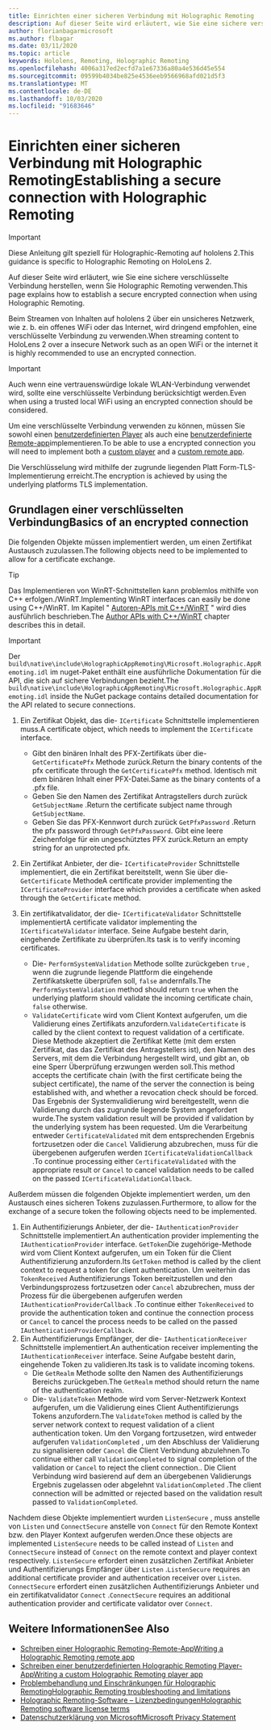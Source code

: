 ```yaml
---
title: Einrichten einer sicheren Verbindung mit Holographic Remoting
description: Auf dieser Seite wird erläutert, wie Sie eine sichere verschlüsselte Verbindung herstellen, wenn Sie Holographic Remoting verwenden.
author: florianbagarmicrosoft
ms.author: flbagar
ms.date: 03/11/2020
ms.topic: article
keywords: Hololens, Remoting, Holographic Remoting
ms.openlocfilehash: 4006a317ed2ecfd7a1e67336a80a4e536d45e554
ms.sourcegitcommit: 09599b4034be825e4536eeb9566968afd021d5f3
ms.translationtype: MT
ms.contentlocale: de-DE
ms.lasthandoff: 10/03/2020
ms.locfileid: "91683646"
---
```

# <a name="establishing-a-secure-connection-with-holographic-remoting"></a><span data-ttu-id="feaf5-104">Einrichten einer sicheren Verbindung mit Holographic Remoting</span><span class="sxs-lookup"><span data-stu-id="feaf5-104">Establishing a secure connection with Holographic Remoting</span></span>

>[!IMPORTANT]
><span data-ttu-id="feaf5-105">Diese Anleitung gilt speziell für Holographic-Remoting auf hololens 2.</span><span class="sxs-lookup"><span data-stu-id="feaf5-105">This guidance is specific to Holographic Remoting on HoloLens 2.</span></span>

<span data-ttu-id="feaf5-106">Auf dieser Seite wird erläutert, wie Sie eine sichere verschlüsselte Verbindung herstellen, wenn Sie Holographic Remoting verwenden.</span><span class="sxs-lookup"><span data-stu-id="feaf5-106">This page explains how to establish a secure encrypted connection when using Holographic Remoting.</span></span>

<span data-ttu-id="feaf5-107">Beim Streamen von Inhalten auf hololens 2 über ein unsicheres Netzwerk, wie z. b. ein offenes WiFi oder das Internet, wird dringend empfohlen, eine verschlüsselte Verbindung zu verwenden.</span><span class="sxs-lookup"><span data-stu-id="feaf5-107">When streaming content to HoloLens 2 over a insecure Network such as an open WiFi or the internet it is highly recommended to use an encrypted connection.</span></span>

>[!IMPORTANT]
><span data-ttu-id="feaf5-108">Auch wenn eine vertrauenswürdige lokale WLAN-Verbindung verwendet wird, sollte eine verschlüsselte Verbindung berücksichtigt werden.</span><span class="sxs-lookup"><span data-stu-id="feaf5-108">Even when using a trusted local WiFi using an encrypted connection should be considered.</span></span>

<span data-ttu-id="feaf5-109">Um eine verschlüsselte Verbindung verwenden zu können, müssen Sie sowohl einen [benutzerdefinierten Player](holographic-remoting-create-player.md) als auch eine [benutzerdefinierte Remote-app](holographic-remoting-create-host.md)implementieren.</span><span class="sxs-lookup"><span data-stu-id="feaf5-109">To be able to use a encrypted connection you will need to implement both a [custom player](holographic-remoting-create-player.md) and a [custom remote app](holographic-remoting-create-host.md).</span></span>

<span data-ttu-id="feaf5-110">Die Verschlüsselung wird mithilfe der zugrunde liegenden Platt Form-TLS-Implementierung erreicht.</span><span class="sxs-lookup"><span data-stu-id="feaf5-110">The encryption is achieved by using the underlying platforms TLS implementation.</span></span>

## <a name="basics-of-an-encrypted-connection"></a><span data-ttu-id="feaf5-111">Grundlagen einer verschlüsselten Verbindung</span><span class="sxs-lookup"><span data-stu-id="feaf5-111">Basics of an encrypted connection</span></span>

<span data-ttu-id="feaf5-112">Die folgenden Objekte müssen implementiert werden, um einen Zertifikat Austausch zuzulassen.</span><span class="sxs-lookup"><span data-stu-id="feaf5-112">The following objects need to be implemented to allow for a certificate exchange.</span></span>

>[!TIP]
><span data-ttu-id="feaf5-113">Das Implementieren von WinRT-Schnittstellen kann problemlos mithilfe von C++ erfolgen./WinRT.</span><span class="sxs-lookup"><span data-stu-id="feaf5-113">Implementing WinRT interfaces can easily be done using C++/WinRT.</span></span> <span data-ttu-id="feaf5-114">Im Kapitel " [Autoren-APIs mit C++/WinRT](https://docs.microsoft.com//windows/uwp/cpp-and-winrt-apis/author-apis) " wird dies ausführlich beschrieben.</span><span class="sxs-lookup"><span data-stu-id="feaf5-114">The [Author APIs with C++/WinRT](https://docs.microsoft.com//windows/uwp/cpp-and-winrt-apis/author-apis) chapter describes this in detail.</span></span>

>[!IMPORTANT]
><span data-ttu-id="feaf5-115">Der ```build\native\include\HolographicAppRemoting\Microsoft.Holographic.AppRemoting.idl``` im nuget-Paket enthält eine ausführliche Dokumentation für die API, die sich auf sichere Verbindungen bezieht.</span><span class="sxs-lookup"><span data-stu-id="feaf5-115">The ```build\native\include\HolographicAppRemoting\Microsoft.Holographic.AppRemoting.idl``` inside the NuGet package contains detailed documentation for the API related to secure connections.</span></span>

1) <span data-ttu-id="feaf5-116">Ein Zertifikat Objekt, das die- ```ICertificate``` Schnittstelle implementieren muss.</span><span class="sxs-lookup"><span data-stu-id="feaf5-116">A certificate object, which needs to implement the ```ICertificate``` interface.</span></span>

    * <span data-ttu-id="feaf5-117">Gibt den binären Inhalt des PFX-Zertifikats über die- ```GetCertificatePfx``` Methode zurück.</span><span class="sxs-lookup"><span data-stu-id="feaf5-117">Return the binary contents of the pfx certificate through the ```GetCertificatePfx``` method.</span></span> <span data-ttu-id="feaf5-118">Identisch mit dem binären Inhalt einer PFX-Datei.</span><span class="sxs-lookup"><span data-stu-id="feaf5-118">Same as the binary contents of a .pfx file.</span></span>
    * <span data-ttu-id="feaf5-119">Geben Sie den Namen des Zertifikat Antragstellers durch zurück ```GetSubjectName``` .</span><span class="sxs-lookup"><span data-stu-id="feaf5-119">Return the certificate subject name through ```GetSubjectName```.</span></span>
    * <span data-ttu-id="feaf5-120">Geben Sie das PFX-Kennwort durch zurück ```GetPfxPassword``` .</span><span class="sxs-lookup"><span data-stu-id="feaf5-120">Return the pfx password through ```GetPfxPassword```.</span></span> <span data-ttu-id="feaf5-121">Gibt eine leere Zeichenfolge für ein ungeschütztes PFX zurück.</span><span class="sxs-lookup"><span data-stu-id="feaf5-121">Return an empty string for an unprotected pfx.</span></span>

2) <span data-ttu-id="feaf5-122">Ein Zertifikat Anbieter, der die- ```ICertificateProvider``` Schnittstelle implementiert, die ein Zertifikat bereitstellt, wenn Sie über die- ```GetCertificate``` Methode</span><span class="sxs-lookup"><span data-stu-id="feaf5-122">A certificate provider implementing the ```ICertificateProvider``` interface which provides a certificate when asked through the ```GetCertificate``` method.</span></span>

3) <span data-ttu-id="feaf5-123">Ein zertifikatvalidator, der die- ```ICertificateValidator``` Schnittstelle implementiert</span><span class="sxs-lookup"><span data-stu-id="feaf5-123">A certificate validator implementing the ```ICertificateValidator``` interface.</span></span> <span data-ttu-id="feaf5-124">Seine Aufgabe besteht darin, eingehende Zertifikate zu überprüfen.</span><span class="sxs-lookup"><span data-stu-id="feaf5-124">Its task is to verify incoming certificates.</span></span>
    * <span data-ttu-id="feaf5-125">Die- ```PerformSystemValidation``` Methode sollte zurückgeben ```true``` , wenn die zugrunde liegende Plattform die eingehende Zertifikatskette überprüfen soll, ```false``` andernfalls.</span><span class="sxs-lookup"><span data-stu-id="feaf5-125">The ```PerformSystemValidation``` method should return ```true``` when the underlying platform should validate the incoming certificate chain, ```false``` otherwise.</span></span>
    * <span data-ttu-id="feaf5-126">```ValidateCertificate``` wird vom Client Kontext aufgerufen, um die Validierung eines Zertifikats anzufordern.</span><span class="sxs-lookup"><span data-stu-id="feaf5-126">```ValidateCertificate``` is called by the client context to request validation of a certificate.</span></span> <span data-ttu-id="feaf5-127">Diese Methode akzeptiert die Zertifikat Kette (mit dem ersten Zertifikat, das das Zertifikat des Antragstellers ist), den Namen des Servers, mit dem die Verbindung hergestellt wird, und gibt an, ob eine Sperr Überprüfung erzwungen werden soll.</span><span class="sxs-lookup"><span data-stu-id="feaf5-127">This method accepts the certificate chain (with the first certificate being the subject certificate), the name of the server the connection is being established with, and whether a revocation check should be forced.</span></span> <span data-ttu-id="feaf5-128">Das Ergebnis der Systemvalidierung wird bereitgestellt, wenn die Validierung durch das zugrunde liegende System angefordert wurde.</span><span class="sxs-lookup"><span data-stu-id="feaf5-128">The system validation result will be provided if validation by the underlying system has been requested.</span></span> <span data-ttu-id="feaf5-129">Um die Verarbeitung entweder ```CertificateValidated``` mit dem entsprechenden Ergebnis fortzusetzen oder die ```Cancel``` Validierung abzubrechen, muss für die übergebenen aufgerufen werden ```ICertificateValidationCallback``` .</span><span class="sxs-lookup"><span data-stu-id="feaf5-129">To continue processing either ```CertificateValidated``` with the appropriate result or ```Cancel``` to cancel validation needs to be called on the passed ```ICertificateValidationCallback```.</span></span>

<span data-ttu-id="feaf5-130">Außerdem müssen die folgenden Objekte implementiert werden, um den Austausch eines sicheren Tokens zuzulassen.</span><span class="sxs-lookup"><span data-stu-id="feaf5-130">Furthermore, to allow for the exchange of a secure token the following objects need to be implemented.</span></span>

1) <span data-ttu-id="feaf5-131">Ein Authentifizierungs Anbieter, der die- ```IAuthenticationProvider``` Schnittstelle implementiert.</span><span class="sxs-lookup"><span data-stu-id="feaf5-131">An authentication provider implementing the ```IAuthenticationProvider``` interface.</span></span> <span data-ttu-id="feaf5-132">```GetToken```Die zugehörige-Methode wird vom Client Kontext aufgerufen, um ein Token für die Client Authentifizierung anzufordern.</span><span class="sxs-lookup"><span data-stu-id="feaf5-132">Its ```GetToken``` method is called by the client context to request a token for client authentication.</span></span> <span data-ttu-id="feaf5-133">Um weiterhin das ```TokenReceived``` Authentifizierungs Token bereitzustellen und den Verbindungsprozess fortzusetzen oder ```Cancel``` abzubrechen, muss der Prozess für die übergebenen aufgerufen werden ```IAuthenticationProviderCallback``` .</span><span class="sxs-lookup"><span data-stu-id="feaf5-133">To continue either ```TokenReceived``` to provide the authentication token and continue the connection process or ```Cancel``` to cancel the process needs to be called on the passed ```IAuthenticationProviderCallback```.</span></span>
2) <span data-ttu-id="feaf5-134">Ein Authentifizierungs Empfänger, der die- ```IAuthenticationReceiver``` Schnittstelle implementiert.</span><span class="sxs-lookup"><span data-stu-id="feaf5-134">An authentication receiver implementing the ```IAuthenticationReceiver``` interface.</span></span> <span data-ttu-id="feaf5-135">Seine Aufgabe besteht darin, eingehende Token zu validieren.</span><span class="sxs-lookup"><span data-stu-id="feaf5-135">Its task is to validate incoming tokens.</span></span>
    * <span data-ttu-id="feaf5-136">Die ```GetRealm``` Methode sollte den Namen des Authentifizierungs Bereichs zurückgeben.</span><span class="sxs-lookup"><span data-stu-id="feaf5-136">The ```GetRealm``` method should return the name of the authentication realm.</span></span>
    * <span data-ttu-id="feaf5-137">Die- ```ValidateToken``` Methode wird vom Server-Netzwerk Kontext aufgerufen, um die Validierung eines Client Authentifizierungs Tokens anzufordern.</span><span class="sxs-lookup"><span data-stu-id="feaf5-137">The ```ValidateToken``` method is called by the server network context to request validation of a client authentication token.</span></span> <span data-ttu-id="feaf5-138">Um den Vorgang fortzusetzen, wird entweder aufgerufen ```ValidationCompleted``` , um den Abschluss der Validierung zu signalisieren oder ```Cancel``` die Client Verbindung abzulehnen.</span><span class="sxs-lookup"><span data-stu-id="feaf5-138">To continue either call ```ValidationCompleted``` to signal completion of the validation or ```Cancel``` to reject the client connection..</span></span> <span data-ttu-id="feaf5-139">Die Client Verbindung wird basierend auf dem an übergebenen Validierungs Ergebnis zugelassen oder abgelehnt ```ValidationCompleted``` .</span><span class="sxs-lookup"><span data-stu-id="feaf5-139">The client connection will be admitted or rejected based on the validation result passed to ```ValidationCompleted```.</span></span> 

<span data-ttu-id="feaf5-140">Nachdem diese Objekte implementiert wurden ```ListenSecure``` , muss anstelle von ```Listen``` und ```ConnectSecure``` anstelle von ```Connect``` für den Remote Kontext bzw. den Player Kontext aufgerufen werden.</span><span class="sxs-lookup"><span data-stu-id="feaf5-140">Once these objects are implemented ```ListenSecure``` needs to be called instead of ```Listen``` and ```ConnectSecure``` instead of ```Connect``` on the remote context and player context respectively.</span></span> <span data-ttu-id="feaf5-141">```ListenSecure``` erfordert einen zusätzlichen Zertifikat Anbieter und Authentifizierungs Empfänger über ```Listen``` .</span><span class="sxs-lookup"><span data-stu-id="feaf5-141">```ListenSecure``` requires an additional certificate provider and authentication receiver over ```Listen```.</span></span> <span data-ttu-id="feaf5-142">```ConnectSecure``` erfordert einen zusätzlichen Authentifizierungs Anbieter und ein zertifikatvalidator ```Connect``` .</span><span class="sxs-lookup"><span data-stu-id="feaf5-142">```ConnectSecure``` requires an additional authentication provider and certificate validator over ```Connect```.</span></span>

## <a name="see-also"></a><span data-ttu-id="feaf5-143">Weitere Informationen</span><span class="sxs-lookup"><span data-stu-id="feaf5-143">See Also</span></span>
* [<span data-ttu-id="feaf5-144">Schreiben einer Holographic Remoting-Remote-App</span><span class="sxs-lookup"><span data-stu-id="feaf5-144">Writing a Holographic Remoting remote app</span></span>](holographic-remoting-create-host.md)
* [<span data-ttu-id="feaf5-145">Schreiben einer benutzerdefinierten Holographic Remoting Player-App</span><span class="sxs-lookup"><span data-stu-id="feaf5-145">Writing a custom Holographic Remoting player app</span></span>](holographic-remoting-create-player.md)
* [<span data-ttu-id="feaf5-146">Problembehandlung und Einschränkungen für Holographic Remoting</span><span class="sxs-lookup"><span data-stu-id="feaf5-146">Holographic Remoting troubleshooting and limitations</span></span>](holographic-remoting-troubleshooting.md)
* [<span data-ttu-id="feaf5-147">Holographic Remoting-Software – Lizenzbedingungen</span><span class="sxs-lookup"><span data-stu-id="feaf5-147">Holographic Remoting software license terms</span></span>](https://docs.microsoft.com//legal/mixed-reality/microsoft-holographic-remoting-software-license-terms)
* [<span data-ttu-id="feaf5-148">Datenschutzerklärung von Microsoft</span><span class="sxs-lookup"><span data-stu-id="feaf5-148">Microsoft Privacy Statement</span></span>](https://go.microsoft.com/fwlink/?LinkId=521839)
